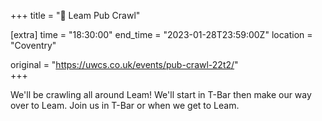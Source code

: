 +++
title = "🍻 Leam Pub Crawl"

[extra]
time = "18:30:00"
end_time = "2023-01-28T23:59:00Z"
location = "Coventry"

original = "https://uwcs.co.uk/events/pub-crawl-22t2/"    
+++

We'll be crawling all around Leam! We'll start in T-Bar then make our way over to Leam. Join us in T-Bar or when we get to Leam.
